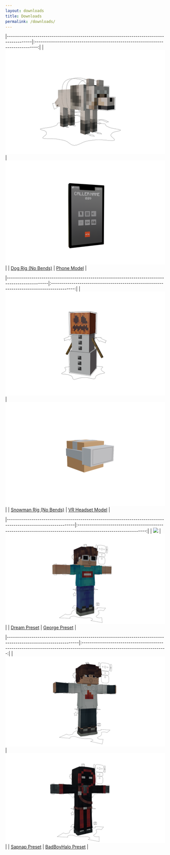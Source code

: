 ```yaml
---
layout: downloads
title: Downloads
permalink: /downloads/
---
```


|------------------------------------------------------------------------------------------|:-------------------------------------------------------------------------------:|
| <img src="/assets/images/for-downloads/Dog Rig.png">                                     | <img src="/assets/images/for-downloads/Phone.png">                              |
| <a href="https://cdn.blueanimates.com/blender/rigs/Dog Rig.blend">Dog Rig (No Bends)</a> | <a href="https://cdn.blueanimates.com/blender/rigs/Phone.blend">Phone Model</a> |

|--------------------------------------------------------------------------------------------------|:-----------------------------------------------------------------------------------------:|
| <img src="/assets/images/for-downloads/Snowman Rig.png">                                         | <img src="/assets/images/for-downloads/VR Headset.png">                                   |
| <a href="https://cdn.blueanimates.com/blender/rigs/Snowman Rig.blend">Snowman Rig (No Bends)</a> | <a href="https://cdn.blueanimates.com/blender/rigs/VR Headset.blend">VR Headset Model</a> |

|---------------------------------------------------------------------------------------------------------------|:---------------------------------------------------------------------------------------------------------------:|
| <img src="Korbs-Studio/blueanimates/assets/images/for-downloads/dream.png">                                                            | <img src="/assets/images/for-downloads/george.png">                                                             | 
| <a href="https://github.com/Korbs-Studio/blueanimates-cdn/raw/main/blender/rigs/Dream.blend">Dream Preset</a> | <a href="https://github.com/Korbs-Studio/blueanimates-cdn/raw/main/blender/rigs/George.blend">George Preset</a> |

|-----------------------------------------------------------------------------------------------------------------|:-----------------------------------------------------------------------------------------------------------------------:|
| <img src="/assets/images/for-downloads/sapnap.png">                                                             | <img src="/assets/images/for-downloads/bbh.png">                                                                        | 
| <a href="https://github.com/Korbs-Studio/blueanimates-cdn/raw/main/blender/rigs/Sapnap.blend">Sapnap Preset</a> | <a href="https://github.com/Korbs-Studio/blueanimates-cdn/raw/main/blender/rigs/BadBoyHalo.blend">BadBoyHalo Preset</a> |